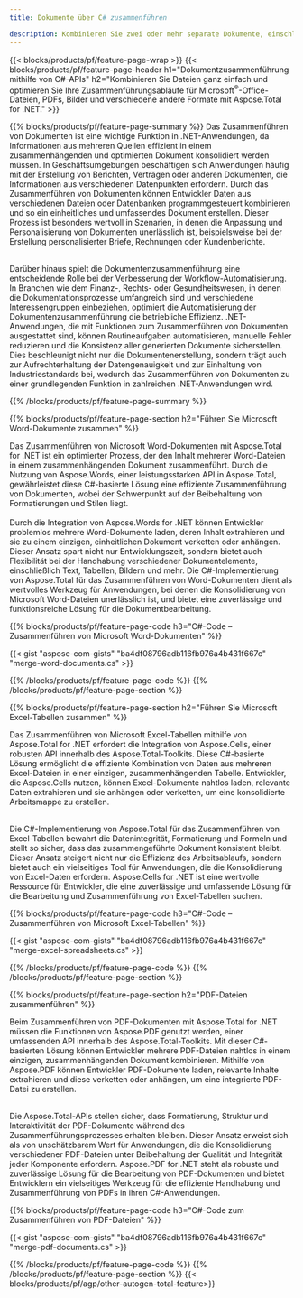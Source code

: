 ```yaml
---
title: Dokumente über C# zusammenführen 

description: Kombinieren Sie zwei oder mehr separate Dokumente, einschließlich Microsoft Word, Excel, PowerPoint, PDF und Bilder, über Ihre C#-Anwendung. Testen Sie die Zusammenführungsergebnisse online per App.
---
```


{{< blocks/products/pf/feature-page-wrap >}}
{{< blocks/products/pf/feature-page-header h1="Dokumentzusammenführung mithilfe von C#-APIs" h2="Kombinieren Sie Dateien ganz einfach und optimieren Sie Ihre Zusammenführungsabläufe für Microsoft<sup>&reg;</sup>-Office-Dateien, PDFs, Bilder und verschiedene andere Formate mit Aspose.Total for .NET." >}}

{{% blocks/products/pf/feature-page-summary %}}
Das Zusammenführen von Dokumenten ist eine wichtige Funktion in .NET-Anwendungen, da Informationen aus mehreren Quellen effizient in einem zusammenhängenden und optimierten Dokument konsolidiert werden müssen. In Geschäftsumgebungen beschäftigen sich Anwendungen häufig mit der Erstellung von Berichten, Verträgen oder anderen Dokumenten, die Informationen aus verschiedenen Datenpunkten erfordern. Durch das Zusammenführen von Dokumenten können Entwickler Daten aus verschiedenen Dateien oder Datenbanken programmgesteuert kombinieren und so ein einheitliches und umfassendes Dokument erstellen. Dieser Prozess ist besonders wertvoll in Szenarien, in denen die Anpassung und Personalisierung von Dokumenten unerlässlich ist, beispielsweise bei der Erstellung personalisierter Briefe, Rechnungen oder Kundenberichte.<br /><br />

Darüber hinaus spielt die Dokumentenzusammenführung eine entscheidende Rolle bei der Verbesserung der Workflow-Automatisierung. In Branchen wie dem Finanz-, Rechts- oder Gesundheitswesen, in denen die Dokumentationsprozesse umfangreich sind und verschiedene Interessengruppen einbeziehen, optimiert die Automatisierung der Dokumentenzusammenführung die betriebliche Effizienz. .NET-Anwendungen, die mit Funktionen zum Zusammenführen von Dokumenten ausgestattet sind, können Routineaufgaben automatisieren, manuelle Fehler reduzieren und die Konsistenz aller generierten Dokumente sicherstellen. Dies beschleunigt nicht nur die Dokumentenerstellung, sondern trägt auch zur Aufrechterhaltung der Datengenauigkeit und zur Einhaltung von Industriestandards bei, wodurch das Zusammenführen von Dokumenten zu einer grundlegenden Funktion in zahlreichen .NET-Anwendungen wird.

{{% /blocks/products/pf/feature-page-summary  %}}

{{% blocks/products/pf/feature-page-section  h2="Führen Sie Microsoft Word-Dokumente zusammen" %}}

Das Zusammenführen von Microsoft Word-Dokumenten mit Aspose.Total for .NET ist ein optimierter Prozess, der den Inhalt mehrerer Word-Dateien in einem zusammenhängenden Dokument zusammenführt. Durch die Nutzung von Aspose.Words, einer leistungsstarken API in Aspose.Total, gewährleistet diese C#-basierte Lösung eine effiziente Zusammenführung von Dokumenten, wobei der Schwerpunkt auf der Beibehaltung von Formatierungen und Stilen liegt. 
<br /><br />
Durch die Integration von Aspose.Words for .NET können Entwickler problemlos mehrere Word-Dokumente laden, deren Inhalt extrahieren und sie zu einem einzigen, einheitlichen Dokument verketten oder anhängen. Dieser Ansatz spart nicht nur Entwicklungszeit, sondern bietet auch Flexibilität bei der Handhabung verschiedener Dokumentelemente, einschließlich Text, Tabellen, Bildern und mehr. Die C#-Implementierung von Aspose.Total für das Zusammenführen von Word-Dokumenten dient als wertvolles Werkzeug für Anwendungen, bei denen die Konsolidierung von Microsoft Word-Dateien unerlässlich ist, und bietet eine zuverlässige und funktionsreiche Lösung für die Dokumentbearbeitung.


{{% blocks/products/pf/feature-page-code h3="C#-Code – Zusammenführen von Microsoft Word-Dokumenten" %}}

{{< gist "aspose-com-gists" "ba4df08796adb116fb976a4b431f667c" "merge-word-documents.cs" >}}

{{% /blocks/products/pf/feature-page-code  %}}
{{% /blocks/products/pf/feature-page-section %}}

{{% blocks/products/pf/feature-page-section  h2="Führen Sie Microsoft Excel-Tabellen zusammen" %}}

Das Zusammenführen von Microsoft Excel-Tabellen mithilfe von Aspose.Total for .NET erfordert die Integration von Aspose.Cells, einer robusten API innerhalb des Aspose.Total-Toolkits. Diese C#-basierte Lösung ermöglicht die effiziente Kombination von Daten aus mehreren Excel-Dateien in einer einzigen, zusammenhängenden Tabelle. Entwickler, die Aspose.Cells nutzen, können Excel-Dokumente nahtlos laden, relevante Daten extrahieren und sie anhängen oder verketten, um eine konsolidierte Arbeitsmappe zu erstellen. <br /> <br />

Die C#-Implementierung von Aspose.Total für das Zusammenführen von Excel-Tabellen bewahrt die Datenintegrität, Formatierung und Formeln und stellt so sicher, dass das zusammengeführte Dokument konsistent bleibt. Dieser Ansatz steigert nicht nur die Effizienz des Arbeitsablaufs, sondern bietet auch ein vielseitiges Tool für Anwendungen, die die Konsolidierung von Excel-Daten erfordern. Aspose.Cells for .NET ist eine wertvolle Ressource für Entwickler, die eine zuverlässige und umfassende Lösung für die Bearbeitung und Zusammenführung von Excel-Tabellen suchen.


{{% blocks/products/pf/feature-page-code h3="C#-Code – Zusammenführen von Microsoft Excel-Tabellen" %}}

{{< gist "aspose-com-gists" "ba4df08796adb116fb976a4b431f667c" "merge-excel-spreadsheets.cs" >}}

{{% /blocks/products/pf/feature-page-code  %}}
{{% /blocks/products/pf/feature-page-section %}}


{{% blocks/products/pf/feature-page-section  h2="PDF-Dateien zusammenführen" %}}

Beim Zusammenführen von PDF-Dokumenten mit Aspose.Total for .NET müssen die Funktionen von Aspose.PDF genutzt werden, einer umfassenden API innerhalb des Aspose.Total-Toolkits. Mit dieser C#-basierten Lösung können Entwickler mehrere PDF-Dateien nahtlos in einem einzigen, zusammenhängenden Dokument kombinieren. Mithilfe von Aspose.PDF können Entwickler PDF-Dokumente laden, relevante Inhalte extrahieren und diese verketten oder anhängen, um eine integrierte PDF-Datei zu erstellen. <br /><br />

Die Aspose.Total-APIs stellen sicher, dass Formatierung, Struktur und Interaktivität der PDF-Dokumente während des Zusammenführungsprozesses erhalten bleiben. Dieser Ansatz erweist sich als von unschätzbarem Wert für Anwendungen, die die Konsolidierung verschiedener PDF-Dateien unter Beibehaltung der Qualität und Integrität jeder Komponente erfordern. Aspose.PDF for .NET steht als robuste und zuverlässige Lösung für die Bearbeitung von PDF-Dokumenten und bietet Entwicklern ein vielseitiges Werkzeug für die effiziente Handhabung und Zusammenführung von PDFs in ihren C#-Anwendungen. 

{{% blocks/products/pf/feature-page-code h3="C#-Code zum Zusammenführen von PDF-Dateien" %}}

{{< gist "aspose-com-gists" "ba4df08796adb116fb976a4b431f667c" "merge-pdf-documents.cs" >}}

{{% /blocks/products/pf/feature-page-code  %}}
{{% /blocks/products/pf/feature-page-section %}}
{{< blocks/products/pf/agp/other-autogen-total-feature>}}